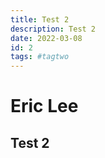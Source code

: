 ```yaml
---
title: Test 2
description: Test 2
date: 2022-03-08
id: 2
tags: #tagtwo
---
```


# Eric Lee

## Test 2
